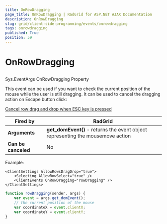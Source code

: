 ```yaml
---
title: OnRowDragging
page_title: OnRowDragging | RadGrid for ASP.NET AJAX Documentation
description: OnRowDragging
slug: grid/client-side-programming/events/onrowdragging
tags: onrowdragging
published: True
position: 59
---
```


# OnRowDragging



##    

Sys.EventArgs OnRowDragging Property



This event can be used if you want to check the current position of the mouse while the user is still dragging. It can be used to cancel the dragging action on Escape button click:

[Cancel row drag and drop when ESC key is pressed](http://www.telerik.com/support/code-library/cancel-row-drag-and-drop-when-esc-key-is-pressed)


|  **Fired by**  | RadGrid |
| ------ | ------ |
| **Arguments** |  **get_domEvent()** - returns the event object representing the mousemove action|
| **Can be canceled** |No|

Example:

````ASP.NET
<ClientSettings AllowRowsDragDrop="true">
    <Selecting AllowRowSelect="true" />
    <ClientEvents OnRowDragging="rowDragging" />
</ClientSettings>
````

````JavaScript
function rowDragging(sender, args) {
    var event = args.get_domEvent();
    // the current position of the mouse
    var coordinateX = event.clientX;
    var coordinateY = event.clientY;
}
````
